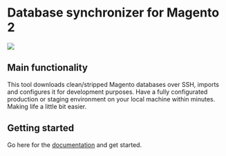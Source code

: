 # Database synchronizer for Magento 2
![](https://i.imgur.com/BYi0blz.jpg)

## Main functionality
This tool downloads clean/stripped Magento databases over SSH, imports and configures it for development purposes. Have a fully configurated production or staging environment on your local machine within minutes. Making life a little bit easier.

## Getting started
Go here for the [documentation](https://github.com/jellesiderius/mage-db-sync/wiki) and get started.
